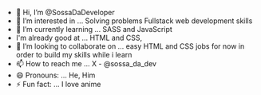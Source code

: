 - 👋 Hi, I’m @SossaDaDeveloper
- 👀 I’m interested in ... Solving problems Fullstack web development skills
- 🌱 I’m currently learning ... SASS and JavaScript
- I'm already good at ... HTML and CSS, 
- 💞️ I’m looking to collaborate on ... easy HTML and CSS jobs for now in order to build my skills while i learn
- 📫 How to reach me ... X - @sossa_da_dev
- 😄 Pronouns: ... He, Him
- ⚡ Fun fact: ... I love anime

<!---
SossaDaDeveloper/SossaDaDeveloper is a ✨ special ✨ repository because its `README.md` (this file) appears on your GitHub profile.
You can click the Preview link to take a look at your changes.
--->
